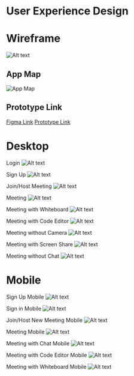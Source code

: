 # User Experience Design


# Wireframe

![Alt text](ux-design/Wireframe.png?raw=true "Wireframe")

## App Map
![App Map](./ux-design/Marconnect_Site_Map.png)

## Prototype Link
[Figma Link](https://www.figma.com/design/1YbOMtilqrs7cn05r9g2nZ/Wireframe?node-id=0-1&t=UoGChbqg2Y5lNGho-1)
[Prototype Link](https://www.figma.com/proto/1YbOMtilqrs7cn05r9g2nZ/Wireframe?node-id=0-1&t=5T5vCJGueTOBIBBL-1)

# Desktop

Login
![Alt text](ux-design/Sign-in.png?raw=true "Login")

Sign Up
![Alt text](ux-design/Sign-Up.png?raw=true "Sign Up")

Join/Host Meeting
![Alt text](ux-design/New_Meeting.png?raw=true "Join/Host Meeting")

Meeting
![Alt text](ux-design/Meeting.png?raw=true "Meeting")

Meeting with Whiteboard
![Alt text](ux-design/Meeting_With_Whiteboard.png?raw=true "Meeting with Whiteboard")

Meeting with Code Editor
![Alt text](ux-design/Meeting_with_Code_editor.png?raw=true "Meeting with Code Editor")

Meeting without Camera
![Alt text](ux-design/Meeting_without_Camera.png?raw=true "Meeting without Camera")

Meeting with Screen Share
![Alt text](ux-design/Meeting_with_Screen_Share.png?raw=true "Meeting with Screen Share")

Meeting without Chat
![Alt text](ux-design/Meeting_without_Chat.png?raw=true "Meeting without Chat")


# Mobile

Sign Up Mobile
![Alt text](ux-design/Sign-Up%20Mobile.png?raw=true "Wireframe")

Sign in Mobile
![Alt text](ux-design/Sign-in%20Mobile.png?raw=true "Wireframe")

Join/Host New Meeting Mobile
![Alt text](ux-design/New_Meeting_Mobile.png?raw=true "Wireframe")

Meeting Mobile
![Alt text](ux-design/Call_Mobile.png?raw=true "Wireframe")

Meeting with Chat Mobile
![Alt text](ux-design/Call_with_Chat_Mobile.png?raw=true "Wireframe")

Meeting with Code Editor Mobile
![Alt text](ux-design/Call_with_Code_Editor_Mobile.png?raw=true "Wireframe")

Meeting with Whiteboard Mobile
![Alt text](ux-design/Call_with_Whiteboard_Mobile.png?raw=true "Wireframe")
